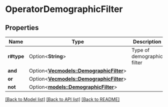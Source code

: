 # OperatorDemographicFilter

## Properties

Name | Type | Description | Notes
------------ | ------------- | ------------- | -------------
**r#type** | Option<**String**> | Type of demographic filter | [optional]
**and** | Option<[**Vec<models::DemographicFilter>**](DemographicFilter.md)> |  | [optional]
**or** | Option<[**Vec<models::DemographicFilter>**](DemographicFilter.md)> |  | [optional]
**not** | Option<[**models::DemographicFilter**](DemographicFilter.md)> |  | [optional]

[[Back to Model list]](../README.md#documentation-for-models) [[Back to API list]](../README.md#documentation-for-api-endpoints) [[Back to README]](../README.md)


